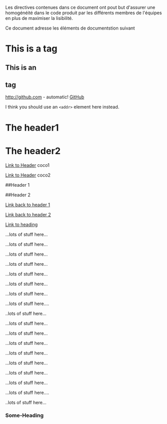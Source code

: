 Les directives contenues dans ce document ont pout but d'assurer une homogénéité dans le code produit par les différents membres de l'équipes en plus de maximiser la lisibilité.

Ce document adresse les éléments de documentstion suivant

# This is a tag
## This is an <h2> tag

http://github.com - automatic!
[GitHub](http://github.com)

I think you should use an
`<addr>` element here instead.

# The header1
# The header2

[Link to Header](#the-header1)
coco1

[Link to Header](#the-header2)
coco2










##Header 1













##Header 2

[Link back to header 1](#header1)






[Link back to header 2](#header2)





[Link to heading](#some-heading)


...lots of stuff here...

...lots of stuff here...

...lots of stuff here...

...lots of stuff here...

...lots of stuff here...

...lots of stuff here...

...lots of stuff here...

...lots of stuff here....

..lots of stuff here...

...lots of stuff here...

...lots of stuff here...

...lots of stuff here...

...lots of stuff here...

...lots of stuff here...

...lots of stuff here...

...lots of stuff here...

...lots of stuff here....

..lots of stuff here...






### Some-Heading
